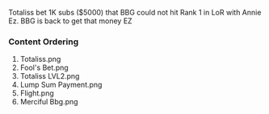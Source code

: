 
Totaliss bet 1K subs ($5000) that BBG could not hit Rank 1 in LoR with Annie Ez. BBG is back to get that money EZ


### Content Ordering
1. Totaliss.png
2. Fool's Bet.png
3. Totaliss LVL2.png
5. Lump Sum Payment.png
6. Flight.png
7. Merciful Bbg.png
